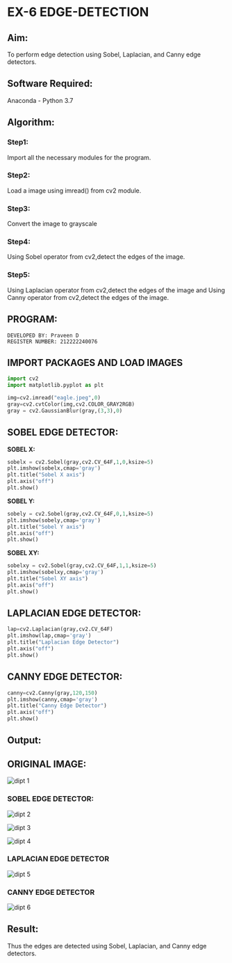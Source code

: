 # EX-6 EDGE-DETECTION
## Aim:
To perform edge detection using Sobel, Laplacian, and Canny edge detectors.

## Software Required:
Anaconda - Python 3.7

## Algorithm:
### Step1:
Import all the necessary modules for the program.
### Step2:
Load a image using imread() from cv2 module.
### Step3:
Convert the image to grayscale
### Step4:
Using Sobel operator from cv2,detect the edges of the image.
### Step5:
Using Laplacian operator from cv2,detect the edges of the image and Using Canny operator from cv2,detect the edges of the image.
## PROGRAM:
```
DEVELOPED BY: Praveen D
REGISTER NUMBER: 212222240076
```
## IMPORT PACKAGES AND LOAD IMAGES
  ```python
import cv2
import matplotlib.pyplot as plt

img=cv2.imread("eagle.jpeg",0)
gray=cv2.cvtColor(img,cv2.COLOR_GRAY2RGB)
gray = cv2.GaussianBlur(gray,(3,3),0)
```
## SOBEL EDGE DETECTOR:
**SOBEL X:**
  ```python
  sobelx = cv2.Sobel(gray,cv2.CV_64F,1,0,ksize=5)
plt.imshow(sobelx,cmap='gray')
plt.title("Sobel X axis")
plt.axis("off")
plt.show()
```
**SOBEL Y:**
```python
sobely = cv2.Sobel(gray,cv2.CV_64F,0,1,ksize=5)
plt.imshow(sobely,cmap='gray')
plt.title("Sobel Y axis")
plt.axis("off")
plt.show()
```
**SOBEL XY:**
  ```python
  sobelxy = cv2.Sobel(gray,cv2.CV_64F,1,1,ksize=5)
plt.imshow(sobelxy,cmap='gray')
plt.title("Sobel XY axis")
plt.axis("off")
plt.show()
```
## LAPLACIAN EDGE DETECTOR:
```python
lap=cv2.Laplacian(gray,cv2.CV_64F)
plt.imshow(lap,cmap='gray')
plt.title("Laplacian Edge Detector")
plt.axis("off")
plt.show()
```
## CANNY EDGE DETECTOR:
```python
canny=cv2.Canny(gray,120,150)
plt.imshow(canny,cmap='gray')
plt.title("Canny Edge Detector")
plt.axis("off")
plt.show()
```
## Output:
## ORIGINAL IMAGE:

![dipt 1](https://github.com/praveenmax55/EDGE-DETECTION/assets/113497509/a77a2d52-7fdf-4525-a113-a132a8eea8af)


### SOBEL EDGE DETECTOR:
![dipt 2](https://github.com/praveenmax55/EDGE-DETECTION/assets/113497509/7e5e6bd1-a9a1-4c02-8a52-97209e63ce00)

![dipt 3](https://github.com/praveenmax55/EDGE-DETECTION/assets/113497509/cfa52b96-5ecb-420d-bd89-1d1ca573bf57)

![dipt 4](https://github.com/praveenmax55/EDGE-DETECTION/assets/113497509/a582d59e-76e4-4efb-955c-a4051f395f17)



### LAPLACIAN EDGE DETECTOR

![dipt 5](https://github.com/praveenmax55/EDGE-DETECTION/assets/113497509/5a3be5ba-c811-46e0-8e73-982859fd912e)


### CANNY EDGE DETECTOR

![dipt 6](https://github.com/praveenmax55/EDGE-DETECTION/assets/113497509/d20523ae-a2b5-4520-ad8b-c90b8661afc7)


## Result:
Thus the edges are detected using Sobel, Laplacian, and Canny edge detectors.
